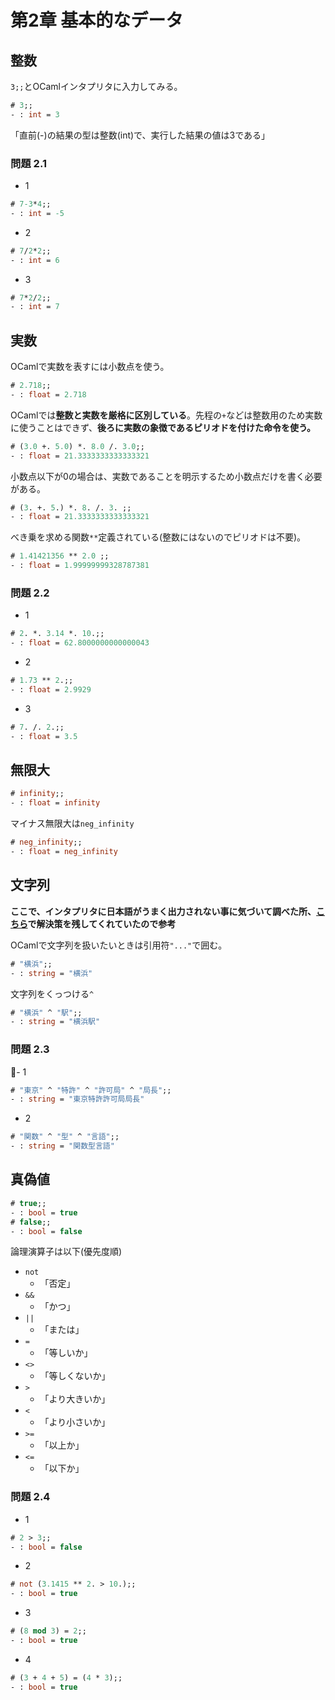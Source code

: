 # 第2章 基本的なデータ

## 整数

`3;;`とOCamlインタプリタに入力してみる。

```ocaml
# 3;;
- : int = 3
```

「直前(-)の結果の型は整数(int)で、実行した結果の値は3である」

### 問題 2.1

- 1
```ocaml
# 7-3*4;;
- : int = -5
```

- 2

```ocaml
# 7/2*2;;
- : int = 6
```

- 3

```ocaml
# 7*2/2;;
- : int = 7
```

## 実数

OCamlで実数を表すには小数点を使う。

```ocaml
# 2.718;;
- : float = 2.718
```

OCamlでは**整数と実数を厳格に区別している**。先程の`+`などは整数用のため実数に使うことはできず、**後ろに実数の象徴であるピリオドを付けた命令を使う。**

```ocaml
# (3.0 +. 5.0) *. 8.0 /. 3.0;;
- : float = 21.3333333333333321
```

小数点以下が0の場合は、実数であることを明示するため小数点だけを書く必要がある。

```ocaml
# (3. +. 5.) *. 8. /. 3. ;;
- : float = 21.3333333333333321
```

べき乗を求める関数`**`定義されている(整数にはないのでピリオドは不要)。

```ocaml
# 1.41421356 ** 2.0 ;;
- : float = 1.99999999328787381
```

### 問題 2.2

- 1

```ocaml
# 2. *. 3.14 *. 10.;;
- : float = 62.8000000000000043
```

- 2

```ocaml
# 1.73 ** 2.;;
- : float = 2.9929
```

- 3

```ocaml
# 7. /. 2.;;
- : float = 3.5
```

## 無限大

```ocaml
# infinity;;
- : float = infinity
```

マイナス無限大は`neg_infinity`

```ocaml
# neg_infinity;;
- : float = neg_infinity
```

## 文字列

**ここで、インタプリタに日本語がうまく出力されない事に気づいて調べた所、[こちら](http://note103.hateblo.jp/entry/2016/07/03/112928)で解決策を残してくれていたので参考**

OCamlで文字列を扱いたいときは引用符`"..."`で囲む。

```ocaml
# "横浜";;
- : string = "横浜"
```

文字列をくっつける`^`

```ocaml
# "横浜" ^ "駅";;
- : string = "横浜駅"
```

### 問題 2.3

- 1

```ocaml
# "東京" ^ "特許" ^ "許可局" ^ "局長";;
- : string = "東京特許許可局局長"
```

- 2

```ocaml
# "関数" ^ "型" ^ "言語";;
- : string = "関数型言語"
```

## 真偽値

```ocaml
# true;;
- : bool = true
# false;;
- : bool = false
```

論理演算子は以下(優先度順)

- `not`
  - 「否定」
- `&&`
  - 「かつ」
- `||`
  - 「または」
- `=`
  - 「等しいか」
- `<>`
  - 「等しくないか」
- `>`
  - 「より大きいか」
- `<`
  - 「より小さいか」
- `>=`
  - 「以上か」
- `<=`
  - 「以下か」

### 問題 2.4

- 1

```ocaml
# 2 > 3;;
- : bool = false
```

- 2

```ocaml
# not (3.1415 ** 2. > 10.);;
- : bool = true
```

- 3

```ocaml
# (8 mod 3) = 2;;
- : bool = true
```

- 4

```ocaml
# (3 + 4 + 5) = (4 * 3);;
- : bool = true
```